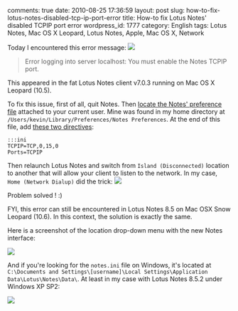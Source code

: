 comments: true
date: 2010-08-25 17:36:59
layout: post
slug: how-to-fix-lotus-notes-disabled-tcp-ip-port-error
title: How-to fix Lotus Notes' disabled TCPIP port error
wordpress_id: 1777
category: English
tags: Lotus Notes, Mac OS X Leopard, Lotus Notes, Apple, Mac OS X, Network

Today I encountered this error message:
[![](http://kevin.deldycke.com/wp-content/uploads/2010/08/lotus-notes-tcp-ip-error-300x122.png)](http://kevin.deldycke.com/wp-content/uploads/2010/08/lotus-notes-tcp-ip-error.png)

> Error logging into server localhost: You must enable the Notes TCPIP port.

This appeared in the fat Lotus Notes client v7.0.3 running on Mac OS X Leopard (10.5).

To fix this issue, first of all, quit Notes. Then [locate the Notes' preference file](http://www-01.ibm.com/support/docview.wss?uid=swg21090921) attached to your current user. Mine was found in my home directory at `/Users/kevin/Library/Preferences/Notes Preferences`. At the end of this file, add [these two directives](http://macosx.com/forums/1277870-post4.html):

    :::ini
    TCPIP=TCP,0,15,0
    Ports=TCPIP

Then relaunch Lotus Notes and switch from `Island (Disconnected)` location to another that will allow your client to listen to the network. In my case, `Home (Network Dialup)` did the trick:
[![](http://kevin.deldycke.com/wp-content/uploads/2010/08/lotus-notes-location-switch.png)](http://kevin.deldycke.com/wp-content/uploads/2010/08/lotus-notes-location-switch.png)

Problem solved ! :)

FYI, this error can still be encountered in Lotus Notes 8.5 on Mac OSX Snow Leopard (10.6). In this context, the solution is exactly the same.

Here is a screenshot of the location drop-down menu with the new Notes interface:

![](http://kevin.deldycke.com/wp-content/uploads/2010/08/lotus-notes-8-5-location-switch.png)

And if you're looking for the `notes.ini` file on Windows, it's located at `C:\Documents and Settings\[username]\Local Settings\Application Data\Lotus\Notes\Data\`. At least in my case with Lotus Notes 8.5.2 under Windows XP SP2:

[![](http://kevin.deldycke.com/wp-content/uploads/2010/08/notes-ini-location-windows-xp-300x205.png)](http://kevin.deldycke.com/wp-content/uploads/2010/08/notes-ini-location-windows-xp.png)
